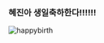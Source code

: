 ### 혜진아 생일축하한다!!!!!!
![happybirth](https://user-images.githubusercontent.com/48887389/170301022-89f985d0-7cf2-448e-852a-c825bb5807a5.gif)
